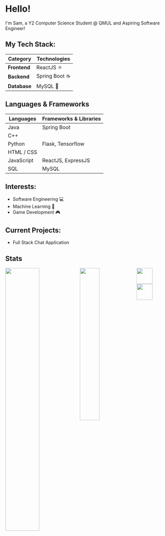 # Hello!

I'm Sam, a Y2 Computer Science Student @ QMUL and Aspiring Software Engineer!

## My Tech Stack:
| **Category** | **Technologies** |
|--------------|------------------|
| **Frontend** | ReactJS ⚛️       |
| **Backend**  | Spring Boot ☕    |
| **Database** | MySQL 🐬         |

## Languages & Frameworks

| **Languages**                          | **Frameworks & Libraries**                           |
|----------------------------------------|------------------------------------------------------|
| Java                                   | Spring Boot                                          |
| C++                                    |                                                      |
| Python                                 | Flask, Tensorflow                                    |
| HTML / CSS                             |                                                      |
| JavaScript                             | ReactJS, ExpressJS                                   |
| SQL                                    | MySQL                                                |

## Interests:
- Software Engineering 💻
- Machine Learning 🤖
- Game Development 🎮

## Current Projects:
- Full Stack Chat Application





## Stats
<img align="left" width=46% src="https://github-readme-stats.vercel.app/api?username=SamChenYu&show_icons=true&theme=algolia" />
<img align="left" width=35% src="https://github-readme-stats.vercel.app/api/top-langs/?username=SamChenYu&layout=compact&theme=algolia" />

  
[<img src="https://github.com/SamChenYu/SamChenYu/assets/150127006/03327fed-39a9-4846-8a4e-4d7843a75df8" width="50">](https://www.linkedin.com/in/sam-chen-yu-a96548258/) [<img src="https://github.com/SamChenYu/SamChenYu/assets/150127006/b241cd85-527c-4045-a4aa-9b66a63236b7" width="50">](https://leetcode.com/CritPotato/)
